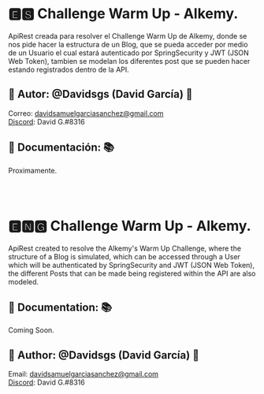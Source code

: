 # 🅴🆂 Challenge Warm Up - Alkemy.
ApiRest creada para resolver el Challenge Warm Up de Alkemy, donde se nos pide hacer la estructura de un Blog, que se pueda acceder por medio de un Usuario el 
cual estará autenticado por SpringSecurity y JWT (JSON Web Token), tambien se modelan los diferentes post que se pueden hacer estando registrados dentro de la API.

## 💬 Autor: @Davidsgs (David García) 💬
Correo: davidsamuelgarciasanchez@gmail.com<br />
[Discord](https://discord.com): David G.#8316

## 📖 Documentación: 📚
Proximamente.

<br />
<br />

# 🅴🅽🅶 Challenge Warm Up - Alkemy. 
ApiRest created to resolve the Alkemy's Warm Up Challenge, where the structure of a Blog is simulated, which can be accessed through a User which 
will be authenticated by SpringSecurity and JWT (JSON Web Token), the different Posts that can be made being registered within the API are also modeled. 

## 📖 Documentation: 📚
Coming Soon.
## 💬 Author: @Davidsgs (David García) 💬
Email: davidsamuelgarciasanchez@gmail.com<br />
[Discord](https://discord.com): David G.#8316
